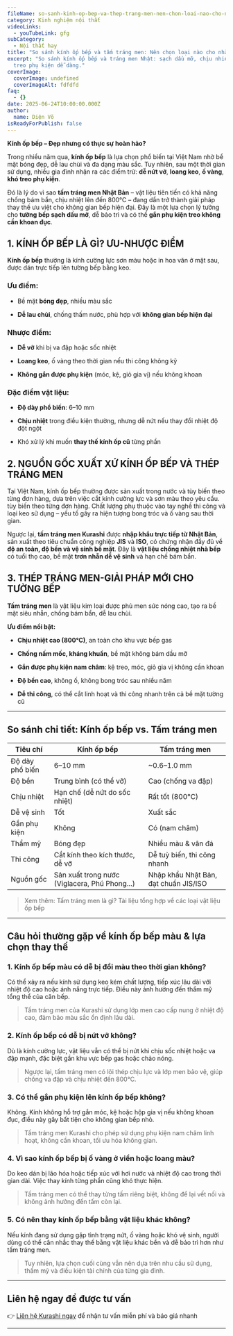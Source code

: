 ```yaml
---
fileName: so-sanh-kinh-op-bep-va-thep-trang-men-nen-chon-loai-nao-cho-nha-bep-hien-dai
category: Kinh nghiệm nội thất
videoLinks:
  - youTubeLink: gfg
subCategory:
  - Nội thất hay
title: "So sánh kính ốp bếp và tấm tráng men: Nên chọn loại nào cho nhà bếp hiện đại?"
excerpt: "So sánh kính ốp bếp và tráng men Nhật: sạch dầu mỡ, chịu nhiệt 800°C,
  treo phụ kiện dễ dàng."
coverImage:
  coverImage: undefined
  coverImageAlt: fdfdfd
faq:
  - {}
date: 2025-06-24T10:00:00.000Z
author:
  name: Diện Võ
isReadyForPublish: false
---
```

**Kính ốp bếp – Đẹp nhưng có thực sự hoàn hảo?**

Trong nhiều năm qua, **kính ốp bếp** là lựa chọn phổ biến tại Việt Nam nhờ bề mặt bóng đẹp, dễ lau chùi và đa dạng màu sắc. Tuy nhiên, sau một thời gian sử dụng, nhiều gia đình nhận ra các điểm trừ: **dễ nứt vỡ**, **loang keo**, **ố vàng**, **khó treo phụ kiện**.

Đó là lý do vì sao **tấm tráng men Nhật Bản** – vật liệu tiên tiến có khả năng chống bám bẩn, chịu nhiệt lên đến 800°C – đang dần trở thành giải pháp thay thế ưu việt cho không gian bếp hiện đại. Đây là một lựa chọn lý tưởng cho **tường bếp sạch dầu mỡ**, dễ bảo trì và có thể **gắn phụ kiện treo không cần khoan đục**.

## 1\. KÍNH ỐP BẾP LÀ GÌ? ƯU-NHƯỢC ĐIỂM

**Kính ốp bếp** thường là kính cường lực sơn màu hoặc in hoa văn ở mặt sau, được dán trực tiếp lên tường bếp bằng keo.

### Ưu điểm:

*   Bề mặt **bóng đẹp**, nhiều màu sắc
    
*   **Dễ lau chùi**, chống thấm nước, phù hợp với **không gian bếp hiện đại**
    

### Nhược điểm:

*   **Dễ vỡ** khi bị va đập hoặc sốc nhiệt
    
*   **Loang keo**, ố vàng theo thời gian nếu thi công không kỹ
    
*   **Không gắn được phụ kiện** (móc, kệ, giỏ gia vị) nếu không khoan
    

### Đặc điểm vật liệu:

*   **Độ dày phổ biến**: 6–10 mm
    
*   **Chịu nhiệt** trong điều kiện thường, nhưng dễ nứt nếu thay đổi nhiệt độ đột ngột
    
*   Khó xử lý khi muốn **thay thế kính ốp cũ** từng phần
    

## 2\. NGUỒN GỐC XUẤT XỨ KÍNH ỐP BẾP VÀ THÉP TRÁNG MEN

Tại Việt Nam, kính ốp bếp thường được sản xuất trong nước và tùy biến theo từng đơn hàng, dựa trên việc cắt kính cường lực và sơn màu theo yêu cầu. tùy biến theo từng đơn hàng. Chất lượng phụ thuộc vào tay nghề thi công và loại keo sử dụng – yếu tố gây ra hiện tượng bong tróc và ố vàng sau thời gian.

Ngược lại, **tấm tráng men Kurashi** được **nhập khẩu trực tiếp từ Nhật Bản**, sản xuất theo tiêu chuẩn công nghiệp **JIS** và **ISO**, có chứng nhận đầy đủ về **độ an toàn, độ bền và vệ sinh bề mặt**. Đây là **vật liệu chống nhiệt nhà bếp** có tuổi thọ cao, bề mặt **trơn nhẵn dễ vệ sinh** và hạn chế bám bẩn.

## 3\. THÉP TRÁNG MEN-GIẢI PHÁP MỚI CHO TƯỜNG BẾP

**Tấm tráng men** là vật liệu kim loại được phủ men sức nóng cao, tạo ra bề mặt siêu nhẵn, chống bám bẩn, dễ lau chùi.

**Ưu điểm nổi bật:**

*   **Chịu nhiệt cao (800°C)**, an toàn cho khu vực bếp gas
    
*   **Chống nấm mốc, kháng khuẩn**, bề mặt không bám dầu mỡ
    
*   **Gắn được phụ kiện nam châm**: kệ treo, móc, giỏ gia vị không cần khoan
    
*   **Độ bền cao**, không ố, không bong tróc sau nhiều năm
    
*   **Dễ thi công**, có thể cắt linh hoạt và thi công nhanh trên cả bề mặt tường cũ
    

* * *

## So sánh chi tiết: Kính ốp bếp vs. Tấm tráng men

| Tiêu chí | Kính ốp bếp | Tấm tráng men |
| --- | --- | --- |
| Độ dày phổ biến | 6–10 mm | ~0.6–1.0 mm |
| Độ bền | Trung bình (có thể vỡ) | Cao (chống va đập) |
| Chịu nhiệt | Hạn chế (dễ nứt do sốc nhiệt) | Rất tốt (800°C) |
| Dễ vệ sinh | Tốt | Xuất sắc |
| Gắn phụ kiện | Không | Có (nam châm) |
| Thẩm mỹ | Bóng đẹp | Nhiều màu & vân đá |
| Thi công | Cắt kính theo kích thước, dễ vỡ | Dễ tuỳ biến, thi công nhanh |
| Nguồn gốc | Sản xuất trong nước (Viglacera, Phú Phong...) | Nhập khẩu Nhật Bản, đạt chuẩn JIS/ISO |

> Xem thêm: Tấm tráng men là gì? Tài liệu tổng hợp về các loại vật liệu ốp bếp

* * *

## Câu hỏi thường gặp về kính ốp bếp màu & lựa chọn thay thế

### 1\. Kính ốp bếp màu có dễ bị đổi màu theo thời gian không?

Có thể xảy ra nếu kính sử dụng keo kém chất lượng, tiếp xúc lâu dài với nhiệt độ cao hoặc ánh nắng trực tiếp. Điều này ảnh hưởng đến thẩm mỹ tổng thể của căn bếp.

> Tấm tráng men của Kurashi sử dụng lớp men cao cấp nung ở nhiệt độ cao, đảm bảo màu sắc ổn định lâu dài.

### 2\. Kính ốp bếp có dễ bị nứt vỡ không?

Dù là kính cường lực, vật liệu vẫn có thể bị nứt khi chịu sốc nhiệt hoặc va đập mạnh, đặc biệt gần khu vực bếp gas hoặc chảo nóng.

> Ngược lại, tấm tráng men có lõi thép chịu lực và lớp men bảo vệ, giúp chống va đập và chịu nhiệt đến 800°C.

### 3\. Có thể gắn phụ kiện lên kính ốp bếp không?

Không. Kính không hỗ trợ gắn móc, kệ hoặc hộp gia vị nếu không khoan đục, điều này gây bất tiện cho không gian bếp nhỏ.

> Tấm tráng men Kurashi cho phép sử dụng phụ kiện nam châm linh hoạt, không cần khoan, tối ưu hóa không gian.

### 4\. Vì sao kính ốp bếp bị ố vàng ở viền hoặc loang màu?

Do keo dán bị lão hóa hoặc tiếp xúc với hơi nước và nhiệt độ cao trong thời gian dài. Việc thay kính từng phần cũng khó thực hiện.

> Tấm tráng men có thể thay từng tấm riêng biệt, không để lại vết nối và không ảnh hưởng đến tấm còn lại.

### 5\. Có nên thay kính ốp bếp bằng vật liệu khác không?

Nếu kính đang sử dụng gặp tình trạng nứt, ố vàng hoặc khó vệ sinh, người dùng có thể cân nhắc thay thế bằng vật liệu khác bền và dễ bảo trì hơn như tấm tráng men.

> Tuy nhiên, lựa chọn cuối cùng vẫn nên dựa trên nhu cầu sử dụng, thẩm mỹ và điều kiện tài chính của từng gia đình.

* * *

## Liên hệ ngay để được tư vấn

👉 [Liên hệ Kurashi ngay](https://www.kurashi.com.vn/lien-he) để nhận tư vấn miễn phí và báo giá nhanh

* * *